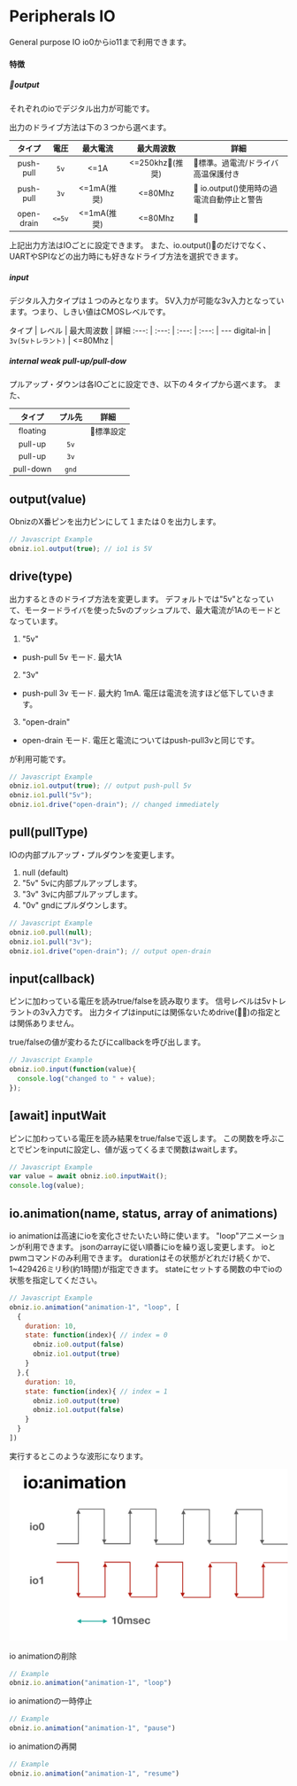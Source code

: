 # Peripherals IO
General purpose IO
io0からio11まで利用できます。

#### 特徴
##### output
それぞれのioでデジタル出力が可能です。

出力のドライブ方法は下の３つから選べます。

タイプ | 電圧 | 最大電流 | 最大周波数 | 詳細
:---: | :---: | :---: | :---: | ---
push-pull | `5v` | <=1A | <=250khz(推奨) | 標準。過電流/ドライバ高温保護付き
push-pull | `3v` | <=1mA(推奨) | <=80Mhz | io.output()使用時の過電流自動停止と警告
open-drain | `<=5v` | <=1mA(推奨) | <=80Mhz | 

上記出力方法はIOごとに設定できます。
また、io.output()のだけでなく、UARTやSPIなどの出力時にも好きなドライブ方法を選択できます。

##### input

デジタル入力タイプは１つのみとなります。
5V入力が可能な3v入力となっています。つまり、しきい値はCMOSレベルです。


タイプ | レベル | 最大周波数 | 詳細
:---: | :---: | :---: | :---: | ---
digital-in | `3v(5vトレラント)` | <=80Mhz | 

##### internal weak pull-up/pull-dow

プルアップ・ダウンは各IOごとに設定でき、以下の４タイプから選べます。
また、

タイプ | プル先 | 詳細
:---: | :---: | :---:
floating |  | 標準設定
pull-up | `5v` | 
pull-up | `3v` | 
pull-down | `gnd` | 

## output(value)
ObnizのX番ピンを出力ピンにして１または０を出力します。

```Javascript
// Javascript Example
obniz.io1.output(true); // io1 is 5V
```
## drive(type)
出力するときのドライブ方法を変更します。
デフォルトでは"5v"となっていて、モータードライバを使った5vのプッシュプルで、最大電流が1Aのモードとなっています。

1. "5v"
  - push-pull 5v モード. 最大1A
2. "3v"
  - push-pull 3v モード. 最大約 1mA. 電圧は電流を流すほど低下していきます。
3. "open-drain"
  - open-drain モード. 電圧と電流についてはpush-pull3vと同じです。

が利用可能です。

```Javascript
// Javascript Example
obniz.io1.output(true); // output push-pull 5v
obniz.io1.pull("5v");
obniz.io1.drive("open-drain"); // changed immediately 
```

## pull(pullType)
IOの内部プルアップ・プルダウンを変更します。

1. null (default) 
2. "5v"  5vに内部プルアップします。
3. "3v"  3vに内部プルアップします。
4. "0v"  gndにプルダウンします。

```Javascript
// Javascript Example
obniz.io0.pull(null);
obniz.io1.pull("3v");
obniz.io1.drive("open-drain"); // output open-drain
```

## input(callback)
ピンに加わっている電圧を読みtrue/falseを読み取ります。
信号レベルは5vトレラントの3v入力です。
出力タイプはinputには関係ないためdrive()の指定とは関係ありません。

true/falseの値が変わるたびにcallbackを呼び出します。
```Javascript
// Javascript Example
obniz.io0.input(function(value){
  console.log("changed to " + value);
});
```
## [await] inputWait
ピンに加わっている電圧を読み結果をtrue/falseで返します。
この関数を呼ぶことでピンをinputに設定し、値が返ってくるまで関数はwaitします。
```Javascript
// Javascript Example
var value = await obniz.io0.inputWait();
console.log(value);
```

## io.animation(name, status, array of animations)
io animationは高速にioを変化させたいたい時に使います。
"loop"アニメーションが利用できます。
jsonのarrayに従い順番にioを繰り返し変更します。
ioとpwmコマンドのみ利用できます。
durationはその状態がどれだけ続くかで、1~429426ミリ秒(約1時間)が指定できます。
stateにセットする関数の中でioの状態を指定してください。

```Javascript
// Javascript Example
obniz.io.animation("animation-1", "loop", [
  {
    duration: 10,
    state: function(index){ // index = 0
      obniz.io0.output(false)
      obniz.io1.output(true)
    }
  },{
    duration: 10,
    state: function(index){ // index = 1
      obniz.io0.output(true)
      obniz.io1.output(false)
    }
  }
])
```

実行するとこのような波形になります。

![](./images/ioanimation.png)

io animationの削除
```Javascript
// Example
obniz.io.animation("animation-1", "loop")
```

io animationの一時停止
```Javascript
// Example
obniz.io.animation("animation-1", "pause")
```

io animationの再開
```Javascript
// Example
obniz.io.animation("animation-1", "resume")
```